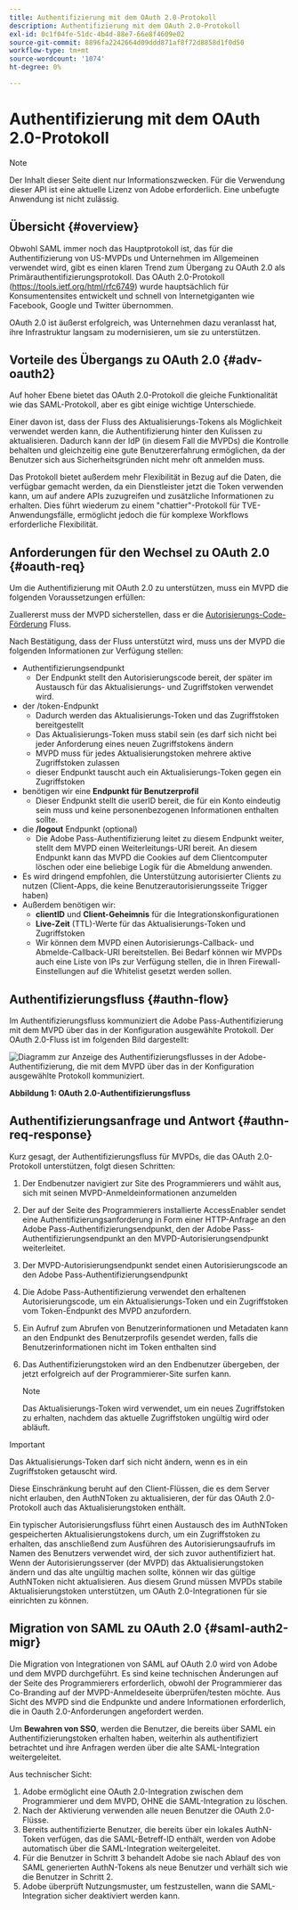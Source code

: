```yaml
---
title: Authentifizierung mit dem OAuth 2.0-Protokoll
description: Authentifizierung mit dem OAuth 2.0-Protokoll
exl-id: 0c1f04fe-51dc-4b4d-88e7-66e8f4609e02
source-git-commit: 8896fa2242664d09ddd871af8f72d8858d1f0d50
workflow-type: tm+mt
source-wordcount: '1074'
ht-degree: 0%

---
```


# Authentifizierung mit dem OAuth 2.0-Protokoll

>[!NOTE]
>
>Der Inhalt dieser Seite dient nur Informationszwecken. Für die Verwendung dieser API ist eine aktuelle Lizenz von Adobe erforderlich. Eine unbefugte Anwendung ist nicht zulässig.

## Übersicht {#overview}

Obwohl SAML immer noch das Hauptprotokoll ist, das für die Authentifizierung von US-MVPDs und Unternehmen im Allgemeinen verwendet wird, gibt es einen klaren Trend zum Übergang zu OAuth 2.0 als Primärauthentifizierungsprotokoll. Das OAuth 2.0-Protokoll (https://tools.ietf.org/html/rfc6749) wurde hauptsächlich für Konsumentensites entwickelt und schnell von Internetgiganten wie Facebook, Google und Twitter übernommen.

OAuth 2.0 ist äußerst erfolgreich, was Unternehmen dazu veranlasst hat, ihre Infrastruktur langsam zu modernisieren, um sie zu unterstützen.



## Vorteile des Übergangs zu OAuth 2.0 {#adv-oauth2}

Auf hoher Ebene bietet das OAuth 2.0-Protokoll die gleiche Funktionalität wie das SAML-Protokoll, aber es gibt einige wichtige Unterschiede.

Einer davon ist, dass der Fluss des Aktualisierungs-Tokens als Möglichkeit verwendet werden kann, die Authentifizierung hinter den Kulissen zu aktualisieren. Dadurch kann der IdP (in diesem Fall die MVPDs) die Kontrolle behalten und gleichzeitig eine gute Benutzererfahrung ermöglichen, da der Benutzer sich aus Sicherheitsgründen nicht mehr oft anmelden muss.

Das Protokoll bietet außerdem mehr Flexibilität in Bezug auf die Daten, die verfügbar gemacht werden, da ein Dienstleister jetzt die Token verwenden kann, um auf andere APIs zuzugreifen und zusätzliche Informationen zu erhalten. Dies führt wiederum zu einem &quot;chattier&quot;-Protokoll für TVE-Anwendungsfälle, ermöglicht jedoch die für komplexe Workflows erforderliche Flexibilität.





## Anforderungen für den Wechsel zu OAuth 2.0 {#oauth-req}

Um die Authentifizierung mit OAuth 2.0 zu unterstützen, muss ein MVPD die folgenden Voraussetzungen erfüllen:

Zuallererst muss der MVPD sicherstellen, dass er die [Autorisierungs-Code-Förderung](https://oauthlib.readthedocs.io/en/latest/oauth2/grants/authcode.html) Fluss.

Nach Bestätigung, dass der Fluss unterstützt wird, muss uns der MVPD die folgenden Informationen zur Verfügung stellen:

* Authentifizierungsendpunkt
   * Der Endpunkt stellt den Autorisierungscode bereit, der später im Austausch für das Aktualisierungs- und Zugriffstoken verwendet wird.
* der /token-Endpunkt
   * Dadurch werden das Aktualisierungs-Token und das Zugriffstoken bereitgestellt
   * Das Aktualisierungs-Token muss stabil sein (es darf sich nicht bei jeder Anforderung eines neuen Zugriffstokens ändern
   * MVPD muss für jedes Aktualisierungstoken mehrere aktive Zugriffstoken zulassen
   * dieser Endpunkt tauscht auch ein Aktualisierungs-Token gegen ein Zugriffstoken
* benötigen wir eine **Endpunkt für Benutzerprofil**
   * Dieser Endpunkt stellt die userID bereit, die für ein Konto eindeutig sein muss und keine personenbezogenen Informationen enthalten sollte.
* die **/logout** Endpunkt (optional)
   * Die Adobe Pass-Authentifizierung leitet zu diesem Endpunkt weiter, stellt dem MVPD einen Weiterleitungs-URI bereit. An diesem Endpunkt kann das MVPD die Cookies auf dem Clientcomputer löschen oder eine beliebige Logik für die Abmeldung anwenden.
* Es wird dringend empfohlen, die Unterstützung autorisierter Clients zu nutzen (Client-Apps, die keine Benutzerautorisierungsseite Trigger haben)
* Außerdem benötigen wir:
   * **clientID** und **Client-Geheimnis** für die Integrationskonfigurationen
   * **Live-Zeit** (TTL)-Werte für das Aktualisierungs-Token und Zugriffstoken
   * Wir können dem MVPD einen Autorisierungs-Callback- und Abmelde-Callback-URI bereitstellen. Bei Bedarf können wir MVPDs auch eine Liste von IPs zur Verfügung stellen, die in Ihren Firewall-Einstellungen auf die Whitelist gesetzt werden sollen.


## Authentifizierungsfluss {#authn-flow}

Im Authentifizierungsfluss kommuniziert die Adobe Pass-Authentifizierung mit dem MVPD über das in der Konfiguration ausgewählte Protokoll. Der OAuth 2.0-Fluss ist im folgenden Bild dargestellt:



![Diagramm zur Anzeige des Authentifizierungsflusses in der Adobe-Authentifizierung, die mit dem MVPD über das in der Konfiguration ausgewählte Protokoll kommuniziert.](assets/authn-flow.png)

**Abbildung 1: OAuth 2.0-Authentifizierungsfluss**



## Authentifizierungsanfrage und Antwort {#authn-req-response}

Kurz gesagt, der Authentifizierungsfluss für MVPDs, die das OAuth 2.0-Protokoll unterstützen, folgt diesen Schritten:

1. Der Endbenutzer navigiert zur Site des Programmierers und wählt aus, sich mit seinen MVPD-Anmeldeinformationen anzumelden
1. Der auf der Seite des Programmierers installierte AccessEnabler sendet eine Authentifizierungsanforderung in Form einer HTTP-Anfrage an den Adobe Pass-Authentifizierungsendpunkt, den der Adobe Pass-Authentifizierungsendpunkt an den MVPD-Autorisierungsendpunkt weiterleitet.
1. Der MVPD-Autorisierungsendpunkt sendet einen Autorisierungscode an den Adobe Pass-Authentifizierungsendpunkt
1. Die Adobe Pass-Authentifizierung verwendet den erhaltenen Autorisierungscode, um ein Aktualisierungs-Token und ein Zugriffstoken vom Token-Endpunkt des MVPD anzufordern.
1. Ein Aufruf zum Abrufen von Benutzerinformationen und Metadaten kann an den Endpunkt des Benutzerprofils gesendet werden, falls die Benutzerinformationen nicht im Token enthalten sind
1. Das Authentifizierungstoken wird an den Endbenutzer übergeben, der jetzt erfolgreich auf der Programmierer-Site surfen kann.

   >[!NOTE]
   >
   >Das Aktualisierungs-Token wird verwendet, um ein neues Zugriffstoken zu erhalten, nachdem das aktuelle Zugriffstoken ungültig wird oder abläuft.


>[!IMPORTANT]
>
>Das Aktualisierungs-Token darf sich nicht ändern, wenn es in ein Zugriffstoken getauscht wird.

Diese Einschränkung beruht auf den Client-Flüssen, die es dem Server nicht erlauben, den AuthNToken zu aktualisieren, der für das OAuth 2.0-Protokoll auch das Aktualisierungstoken enthält.

Ein typischer Autorisierungsfluss führt einen Austausch des im AuthNToken gespeicherten Aktualisierungstokens durch, um ein Zugriffstoken zu erhalten, das anschließend zum Ausführen des Autorisierungsaufrufs im Namen des Benutzers verwendet wird, der sich zuvor authentifiziert hat. Wenn der Autorisierungsserver (der MVPD) das Aktualisierungstoken ändern und das alte ungültig machen sollte, können wir das gültige AuthNToken nicht aktualisieren. Aus diesem Grund müssen MVPDs stabile Aktualisierungstoken unterstützen, um OAuth 2.0-Integrationen für sie einrichten zu können.


## Migration von SAML zu OAuth 2.0 {#saml-auth2-migr}

Die Migration von Integrationen von SAML auf OAuth 2.0 wird von Adobe und dem MVPD durchgeführt. Es sind keine technischen Änderungen auf der Seite des Programmierers erforderlich, obwohl der Programmierer das Co-Branding auf der MVPD-Anmeldeseite überprüfen/testen möchte. Aus Sicht des MVPD sind die Endpunkte und andere Informationen erforderlich, die in Oauth 2.0-Anforderungen angefordert werden.

Um **Bewahren von SSO**, werden die Benutzer, die bereits über SAML ein Authentifizierungstoken erhalten haben, weiterhin als authentifiziert betrachtet und ihre Anfragen werden über die alte SAML-Integration weitergeleitet.

Aus technischer Sicht:

1. Adobe ermöglicht eine OAuth 2.0-Integration zwischen dem Programmierer und dem MVPD, OHNE die SAML-Integration zu löschen.
1. Nach der Aktivierung verwenden alle neuen Benutzer die OAuth 2.0-Flüsse.
1. Bereits authentifizierte Benutzer, die bereits über ein lokales AuthN-Token verfügen, das die SAML-Betreff-ID enthält, werden von Adobe automatisch über die SAML-Integration weitergeleitet.
1. Für die Benutzer in Schritt 3 behandelt Adobe sie nach Ablauf des von SAML generierten AuthN-Tokens als neue Benutzer und verhält sich wie die Benutzer in Schritt 2.
1. Adobe überprüft Nutzungsmuster, um festzustellen, wann die SAML-Integration sicher deaktiviert werden kann.
